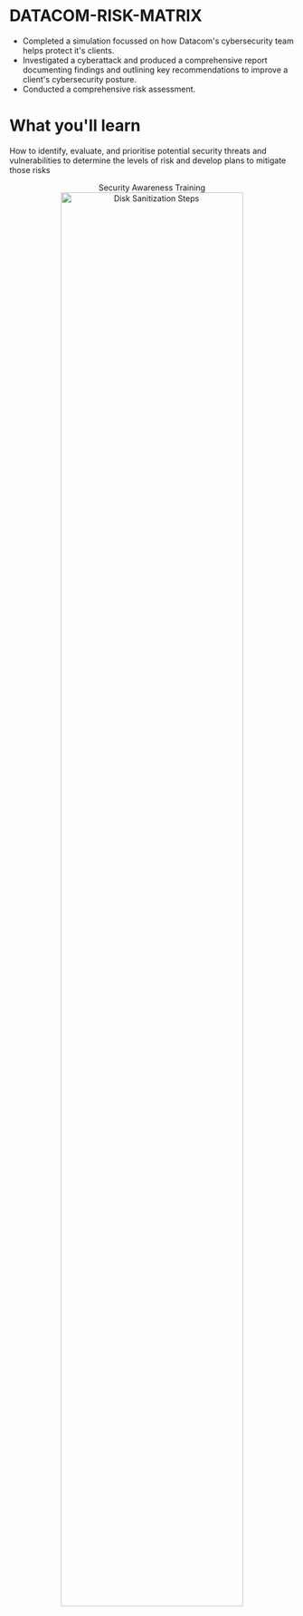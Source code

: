# DATACOM-RISK-MATRIX

* Completed a simulation focussed on how Datacom's cybersecurity team helps protect it's clients.
* Investigated a cyberattack and produced a comprehensive report documenting findings and outlining key recommendations to improve a client's cybersecurity posture.
* Conducted a comprehensive risk assessment.





# What you'll learn
How to identify, evaluate, and prioritise potential security threats and vulnerabilities to determine the levels of risk and develop plans to mitigate those risks



<p align="center">
Security Awareness Training  <br/>
 <img src="https://imgur.com/H40CERt.png" height="80%" width="80%" alt="Disk Sanitization Steps"/>
<br />
<br />
